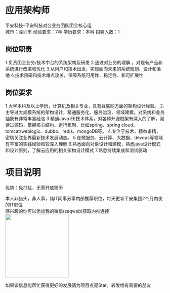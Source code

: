 # 应用架构师
平安科技-平安科技对公业务团队团金核心组  
城市：深圳市 经验要求：7年 学历要求：本科  招聘人数：1

## 岗位职责
1.负责团金业务/技术中台的系统架构及研发
   2.通过对业务的理解 ，对现有产品和系统进行改进和优化
   3.从用户和技术出发，实现面向未来的系统规划、设计和落地
   4.技术预研和技术难点攻关，保障系统可用性、稳定性、和可扩展性

## 岗位要求
1.大学本科及以上学历，计算机及相关专业，具有互联网方面的架构设计经验。
   2.主导过大规模系统的架构设计，精通服务化、服务治理、领域建模，对系统和业务抽象有非常丰富经验 
   3.精通Java EE技术体系，对各种开源框架有深入的了解，阅读过源码，掌握核心结构、运行机制，比如spring、spring cloud、tomcat/weblogic、dubbo、redis、mongoDB等。
   4.专注于技术，精益求精，密切关注业界最新技术发展动态。
   5.在微服务、云计算、大数据、devops等领域有丰富的实践经验和较深入理解
   6.熟悉面向对象设计和建模，熟悉java设计模式和设计原则，了解云应用的相关架构设计模式
   7.熟悉持续集成和测试驱动

# 项目说明

优势：免打扰，无需开放简历

本人非猎头，非人事，纯IT同事分享内部推荐职位，每天更新平安集团2个月内发的IT职位  
感兴趣的你可以添加我的微信(zaqweb)获取内推连接  
<img src="https://github.com/zaqweb/PA-IT-JOBS/blob/master/WechatICode.jpeg"  height="200" width="200">

如果该信息能帮忙获得更好的发展请为项目点亮Star，转发给有需要的朋友




